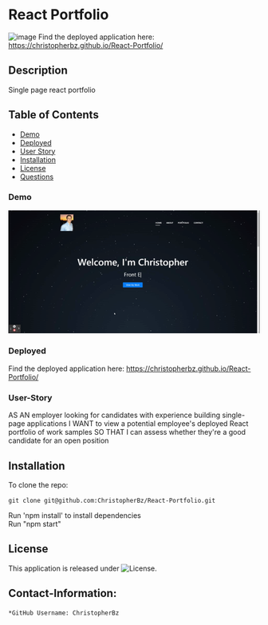 # React Portfolio

![image](https://user-images.githubusercontent.com/81110745/138784311-8a2adb9d-5395-46a9-886b-eafd924a65a7.png) 
Find the deployed application here: https://christopherbz.github.io/React-Portfolio/

## Description
Single page react portfolio

## Table of Contents
- [Demo](#Demo)
- [Deployed](#Deployed)
- [User Story](#User-Story)
- [Installation](#installation)
- [License](#license)
- [Questions](#Contact-Information)  

### Demo
![Screenshot](https://github.com/ChristopherBz/React-Portfolio/blob/116f48f16c3e7a490436d04e703e3385694c16cd/Full%20Stack%20Web%20Developer.gif)

### Deployed
Find the deployed application here: https://christopherbz.github.io/React-Portfolio/

### User-Story
AS AN employer looking for candidates with experience building single-page applications
I WANT to view a potential employee's deployed React portfolio of work samples
SO THAT I can assess whether they're a good candidate for an open position

## Installation

To clone the repo:
```
git clone git@github.com:ChristopherBz/React-Portfolio.git
``` 
Run 'npm install' to install dependencies  
Run "npm start"

## License

This application is released under ![License](https://img.shields.io/badge/License-MIT-blue.svg "License Badge").


## Contact-Information:
    *GitHub Username: ChristopherBz
